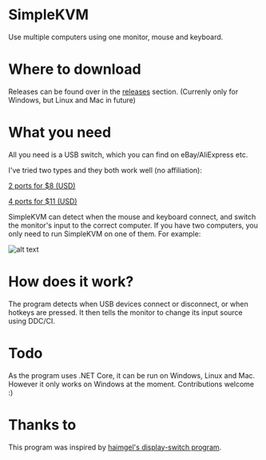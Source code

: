 # SimpleKVM
Use multiple computers using one monitor, mouse and keyboard.

# Where to download
Releases can be found over in the [releases](https://github.com/fiddyschmitt/SimpleKVM/releases) section.
(Currenly only for Windows, but Linux and Mac in future)

# What you need
All you need is a USB switch, which you can find on eBay/AliExpress etc.

I've tried two types and they both work well (no affiliation):

[2 ports for $8 (USD)](https://www.ebay.com.au/itm/USB-Sharing-Share-Switch-Box-Hub-2-Ports-PC-Computer-Scanner-Printer-Manual/122620877900)

[4 ports for $11 (USD)](https://www.ebay.com.au/itm/4-Ports-USB2-0-Sharing-Device-Switch-Switcher-Adapter-Box-for-PC-Scanner-P-N1S8/293680413168)

SimpleKVM can detect when the mouse and keyboard connect, and switch the monitor's input to the correct computer.
If you have two computers, you only need to run SimpleKVM on one of them. For example:

![alt text](https://i.imgur.com/2mLcZX9.png)

# How does it work?
The program detects when USB devices connect or disconnect, or when hotkeys are pressed. It then tells the monitor to change its input source using DDC/CI.

# Todo
As the program uses .NET Core, it can be run on Windows, Linux and Mac.
However it only works on Windows at the moment. Contributions welcome :)

# Thanks to
This program was inspired by [haimgel's display-switch program](https://github.com/haimgel/display-switch).
